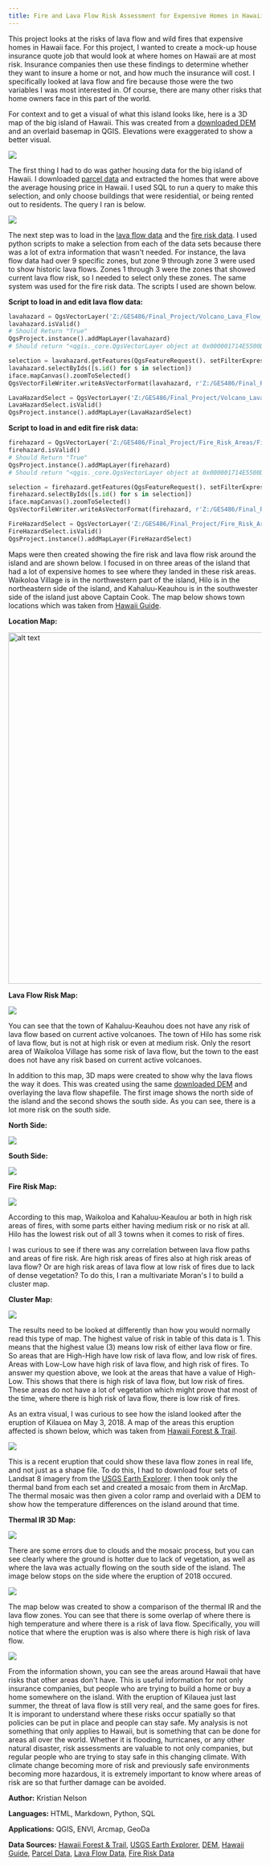 ```yaml
---
title: Fire and Lava Flow Risk Assessment for Expensive Homes in Hawaii
---
```


This project looks at the risks of lava flow and wild fires that expensive homes in Hawaii face. For this project, I wanted to create a mock-up house insurance quote job that would look at where homes on Hawaii are at most risk. Insurance companies then use these findings to determine whether they want to insure a home or not, and how much the insurance will cost. I specifically looked at lava flow and fire because those were the two variables I was most interested in. Of course, there are many other risks that home owners face in this part of the world. 

For context and to get a visual of what this island looks like, here is a 3D map of the big island of Hawaii. This was created from a [downloaded DEM](http://www.soest.hawaii.edu/coasts/data/hawaii/dem.html) and an overlaid basemap in QGIS. Elevations were exaggerated to show a better visual. 

![](truecolorgif.gif)

The first thing I had to do was gather housing data for the big island of Hawaii. I downloaded [parcel data](http://geoportal.hawaii.gov/datasets/1eb5fa03038d49cba930096ea67194e0_5) and extracted the homes that were above the average housing price in Hawaii. I used SQL to run a query to make this selection, and only choose buildings that were residential, or being rented out to residents. The query I ran is below. 

![](ParcelQuery.JPG)

The next step was to load in the [lava flow data](http://geoportal.hawaii.gov/datasets/volcano-lava-flow-hazard-zones) and the [fire risk data](http://geoportal.hawaii.gov/datasets/fire-risk-areas). I used python scripts to make a selection from each of the data sets because there was a lot of extra information that wasn't needed. For instance, the lava flow data had over 9 specific zones, but zone 9 through zone 3 were used to show historic lava flows. Zones 1 through 3 were the zones that showed current lava flow risk, so I needed to select only these zones. The same system was used for the fire risk data. The scripts I used are shown below.

__Script to load in and edit lava flow data:__

```python
lavahazard = QgsVectorLayer('Z:/GES486/Final_Project/Volcano_Lava_Flow_Hazard_Zones/Volcano_Lava_Flow_Hazard_Zones.shp', 'lavahazard')
lavahazard.isValid()
# Should Return "True"
QgsProject.instance().addMapLayer(lavahazard)
# Should return "<qgis._core.QgsVectorLayer object at 0x000001714E5500D8>"

selection = lavahazard.getFeatures(QgsFeatureRequest(). setFilterExpression(u'"hzone" < 4'))
lavahazard.selectByIds([s.id() for s in selection])
iface.mapCanvas().zoomToSelected()
QgsVectorFileWriter.writeAsVectorFormat(lavahazard, r'Z:/GES486/Final_Project/Volcano_Lava_Flow_Hazard_Zones/lavahazardselect.gpkg', 'utf-8', lavahazard.crs(),'GPKG', True)

LavaHazardSelect = QgsVectorLayer('Z:/GES486/Final_Project/Volcano_Lava_Flow_Hazard_Zones/lavahazardselect.gpkg', 'LavaHazardSelect')
LavaHazardSelect.isValid()
QgsProject.instance().addMapLayer(LavaHazardSelect)
```

__Script to load in and edit fire risk data:__

```python
firehazard = QgsVectorLayer('Z:/GES486/Final_Project/Fire_Risk_Areas/Fire_Risk_Areas.shp', 'firehazard')
firehazard.isValid()
# Should Return "True"
QgsProject.instance().addMapLayer(firehazard)
# Should return "<qgis._core.QgsVectorLayer object at 0x000001714E5500D8>"

selection = firehazard.getFeatures(QgsFeatureRequest(). setFilterExpression(u'"risk_ratin" = \'High\' OR "risk_ratin" = \'Medium\' OR "risk_ratin" = \'Low\''))
firehazard.selectByIds([s.id() for s in selection])
iface.mapCanvas().zoomToSelected()
QgsVectorFileWriter.writeAsVectorFormat(firehazard, r'Z:/GES486/Final_Project/Fire_Risk_Areas/firehazardselect.gpkg', 'utf-8', firehazard.crs(),'GPKG', True)

FireHazardSelect = QgsVectorLayer('Z:/GES486/Final_Project/Fire_Risk_Areas/firehazardselect.gpkg', 'FireHazardSelect')
FireHazardSelect.isValid()
QgsProject.instance().addMapLayer(FireHazardSelect)
```
Maps were then created showing the fire risk and lava flow risk around the island and are shown below. I focused in on three areas of the island that had a lot of expensive homes to see where they landed in these risk areas. Waikoloa Village is in the northwestern part of the island, Hilo is in the northeastern side of the island, and Kahaluu-Keauhou is in the southwester side of the island just above Captain Cook. The map below shows town locations which was taken from [Hawaii Guide](https://www.hawaii-guide.com/big-island/big-island-hawaii-maps).

__Location Map:__

<img src="https://kristiannelson.github.io/finalproject/bigmap.jpg" alt="alt text" width="700" height="700">

__Lava Flow Risk Map:__

![](lavaflowriskmap2.jpg)

You can see that the town of Kahaluu-Keauhou does not have any risk of lava flow based on current active volcanoes. The town of Hilo has some risk of lava flow, but is not at high risk or even at medium risk. Only the resort area of Waikoloa Village has some risk of lava flow, but the town to the east does not have any risk based on current active volcanoes. 

In addition to this map, 3D maps were created to show why the lava flows the way it does. This was created using the same [downloaded DEM](http://www.soest.hawaii.edu/coasts/data/hawaii/dem.html) and overlaying the lava flow shapefile. The first image shows the north side of the island and the second shows the south side. As you can see, there is a lot more risk on the south side. 

__North Side:__

![](v2northside3d.jpg)

__South Side:__

![](v2southside3d.jpg)

__Fire Risk Map:__

![](fireriskmap2.jpg)

According to this map, Waikoloa and Kahaluu-Keaulou ar both in high risk areas of fires, with some parts either having medium risk or no risk at all. Hilo has the lowest risk out of all 3 towns when it comes to risk of fires. 


I was curious to see if there was any correlation between lava flow paths and areas of fire risk. Are high risk areas of fires also at high risk areas of lava flow? Or are high risk areas of lava flow at low risk of fires due to lack of dense vegetation? To do this, I ran a multivariate Moran's I to build a cluster map.

__Cluster Map:__

![](clustermapjpg.JPG)

The results need to be looked at differently than how you would normally read this type of map. The highest value of risk in table of this data is 1. This means that the highest value (3) means low risk of either lava flow or fire. So areas that are High-High have low risk of lava flow, and low risk of fires. Areas with Low-Low have high risk of lava flow, and high risk of fires. To answer my question above, we look at the areas that have a value of High-Low. This shows that there is high risk of lava flow, but low risk of fires. These areas do not have a lot of vegetation which might prove that most of the time, where there is high risk of lava flow, there is low risk of fires. 

As an extra visual, I was curious to see how the island looked after the eruption of Kilauea on May 3, 2018. A map of the areas this eruption affected is shown below, which was taken from [Hawaii Forest & Trail](https://www.hawaii-forest.com/volcano-eruption-update/).

![](kalamap.jpg)

This is a recent eruption that could show these lava flow zones in real life, and not just as a shape file. To do this, I had to download four sets of Landsat 8 imagery from the [USGS Earth Explorer](https://earthexplorer.usgs.gov/). I then took only the thermal band from each set and created a mosaic from them in ArcMap. The thermal mosaic was then given a color ramp and overlaid with a DEM to show how the temperature differences on the island around that time. 

__Thermal IR 3D Map:__

![](lavaflow.gif)

There are some errors due to clouds and the mosaic process, but you can see clearly where the ground is hotter due to lack of vegetation, as well as where the lava was actually flowing on the south side of the island. The image below stops on the side where the eruption of 2018 occured. 

![](thermalstill.jpg)

The map below was created to show a comparison of the thermal IR and the lava flow zones. You can see that there is some overlap of where there is high temperature and where there is a risk of lava flow. Specifically, you will notice that where the eruption was is also where there is high risk of lava flow. 

![](thermalanalysis.jpg)

From the information shown, you can see the areas around Hawaii that have risks that other areas don't have. This is useful information for not only insurance companies, but people who are trying to build a home or buy a home somewhere on the island. With the eruption of Kilauea just last summer, the threat of lava flow is still very real, and the same goes for fires. It is imporant to understand where these risks occur spatially so that policies can be put in place and people can stay safe. My analysis is not something that only applies to Hawaii, but is something that can be done for areas all over the world. Whether it is flooding, hurricanes, or any other natural disaster, risk assessments are valuable to not only companies, but regular people who are trying to stay safe in this changing climate. With climate change becoming more of risk and previously safe environments becoming more hazardous, it is extremely important to know where areas of risk are so that further damage can be avoided. 

__Author:__ Kristian Nelson

__Languages:__ HTML, Markdown, Python, SQL

__Applications:__ QGIS, ENVI, Arcmap, GeoDa

__Data Sources:__ [Hawaii Forest & Trail](https://www.hawaii-forest.com/volcano-eruption-update/), 
 [USGS Earth Explorer](https://earthexplorer.usgs.gov/), [DEM](http://www.soest.hawaii.edu/coasts/data/hawaii/dem.html), [Hawaii Guide](https://www.hawaii-guide.com/big-island/big-island-hawaii-maps), [Parcel Data](http://geoportal.hawaii.gov/datasets/1eb5fa03038d49cba930096ea67194e0_5), [Lava Flow Data](http://geoportal.hawaii.gov/datasets/volcano-lava-flow-hazard-zones), [Fire Risk Data](http://geoportal.hawaii.gov/datasets/fire-risk-areas)
